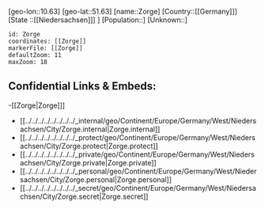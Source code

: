 ﻿---
location: [51.63,10.63]
mapzoom: [7,12] 
mapmarker: city 
type: City
tags:
- geo/City


SpocWebEntityId: 35849
isDeleted: false
confidential: public

---
[geo-lon::10.63]
[geo-lat::51.63]
[name::Zorge]
[Country::[[Germany]]]
[State ::[[Niedersachsen]]] ]
[Population::]
[Unknown::]


```leaflet
id: Zorge
coordinates: [[Zorge]]
markerFile: [[Zorge]]
defaultZoom: 11 
maxZoom: 18
```


## Confidential Links & Embeds: 
-[[Zorge|Zorge]]] 
- [[../../../../../../../../_internal/geo/Continent/Europe/Germany/West/Niedersachsen/City/Zorge.internal|Zorge.internal]] 
- [[../../../../../../../../_protect/geo/Continent/Europe/Germany/West/Niedersachsen/City/Zorge.protect|Zorge.protect]] 
- [[../../../../../../../../_private/geo/Continent/Europe/Germany/West/Niedersachsen/City/Zorge.private|Zorge.private]] 
- [[../../../../../../../../_personal/geo/Continent/Europe/Germany/West/Niedersachsen/City/Zorge.personal|Zorge.personal]] 
- [[../../../../../../../../_secret/geo/Continent/Europe/Germany/West/Niedersachsen/City/Zorge.secret|Zorge.secret]] 
